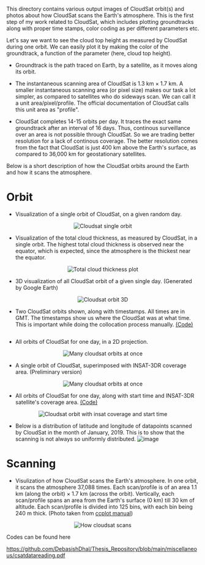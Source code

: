 This directory contains various output images of CloudSat orbit(s) and photos about how CloudSat scans the Earth's atmosphere. This is the first step of my work related to CloudSat, which includes plotting groundtracks along with proper time stamps, color coding as per different parameters etc. 

Let's say we want to see the cloud top height as measured by CloudSat during one orbit. We can easily plot it by making the color of the groundtrack, a function of the parameter (here, cloud top height).

- Groundtrack is the path traced on Earth, by a satellite, as it moves along its orbit.

- The instantaneous scanning area of CloudSat is 1.3 km × 1.7 km. A smaller instantaneous scanning area (or pixel size) makes our task a lot simpler, as compared to satellites who do sideways scan. We can call it a unit area/pixel/profile. The official documentation of CloudSat calls this unit area as "profile".

- CloudSat completes 14-15 orbits per day. It traces the exact same groundtrack after an interval of 16 days. Thus, continous surveillance over an area is not possible through CloudSat. So we are trading better resolution for a lack of continous coverage. The better resolution comes from the fact that CloudSat is just 400 km above the Earth's surface, as compared to 36,000 km for geostationary satellites.

Below is a short description of how the CloudSat orbits around the Earth and how it scans the atmosphere.

# Orbit
- Visualization of a single orbit of CloudSat, on a given random day.
  
<p align= "center">
  <img src="CloudsatGroundtrack26Apr2019.jpg" alt="Cloudsat single orbit">
</p>

- Visualization of the total cloud thickness, as measured by CloudSat, in a single orbit. The highest total cloud thickness is observed near the equator, which is expected, since the atmosphere is the thickest near the equator.
  
<p align= "center">
  <img src="Total cloud thickness sample result.jpg" alt="Total cloud thickness plot">
</p>

- 3D visualization of all CloudSat orbit of a given single day. (Generated by Google Earth)
<p align= "center">
  <img src="Groundtrack cloudsat.jpg" alt="Cloudsat orbit 3D">
</p>

- Two CloudSat orbits shown, along with timestamps. All times are in GMT. The timestamps show us where the CloudSat was at what time. This is important while doing the collocation process manually. [(Code)](https://github.com/DebasishDhal/Thesis_Repository/blob/main/cloudsatorbit/codes/cloudsat_groundtrack_plotter.py)
<p align= "center">
  <img src="cloudsat_groundtrack_with_timestamps.png" alt="">
</p>

- All orbits of CloudSat for one day, in a 2D projection. 
<p align= "center">
  <img src="Multi orbit groundtrack.png" alt="Many cloudsat orbits at once">
</p>

- A single orbit of CloudSat, superimposed with INSAT-3DR coverage area. (Preliminary version)
<p align= "center">
  <img src="../miscellaneous/images/download.png" alt="Many cloudsat orbits at once">
</p>


- All orbits of CloudSat for one day, along with start time and INSAT-3DR satellite's coverage area. [(Code)](https://github.com/DebasishDhal/Thesis_Repository/blob/main/cloudsatorbit/codes/multiple_groundtracks_with_insat_coverage.py)
<p align= "center">
  <img src="Multi orbit groundtrack with INSAT3DR with start time.png" alt="Cloudsat orbit with insat coverage and start time">
</p>

- Below is a distribution of latitude and longitude of datapoints scanned by CloudSat in the month of January, 2019. This is to show that the scanning is not always so uniformly distributed.
![image](https://github.com/DebasishDhal/Thesis_Repository/assets/31160148/38c3885d-cd23-41b8-a4b6-6594da7b1c2b)

# Scanning

- Visulization of how CloudSat scans the Earth's atmosphere. In one orbit, it scans the atmosphere 37,088 times. Each scan/profile is of an area 1.1 km (along the orbit) × 1.7 km (across the orbit).
  Vertically, each scan/profile spans an area from the Earth's surface (0 km) till 30 km of altitude. Each scan/profile is divided into 125 bins, with each bin being 240 m thick. (Photo taken from [ccplot manual](https://ccplot.org/pub/resources/CloudSat/CloudSat%20Data%20Users%20Handbook.pdf))
<p align= "center">
  <img src="Cloudsat scan.jpg" alt="How cloudsat scans">
</p>

Codes can be found here 

https://github.com/DebasishDhal/Thesis_Repository/blob/main/miscellaneous/csatdatareading.pdf 
 
